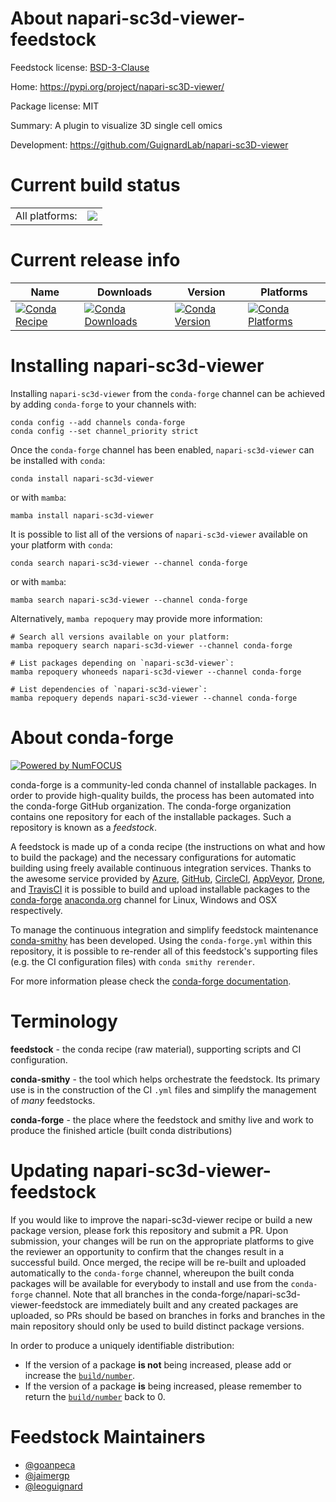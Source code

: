 About napari-sc3d-viewer-feedstock
==================================

Feedstock license: [BSD-3-Clause](https://github.com/conda-forge/napari-sc3d-viewer-feedstock/blob/main/LICENSE.txt)

Home: https://pypi.org/project/napari-sc3D-viewer/

Package license: MIT

Summary: A plugin to visualize 3D single cell omics

Development: https://github.com/GuignardLab/napari-sc3D-viewer

Current build status
====================


<table><tr><td>All platforms:</td>
    <td>
      <a href="https://dev.azure.com/conda-forge/feedstock-builds/_build/latest?definitionId=17071&branchName=main">
        <img src="https://dev.azure.com/conda-forge/feedstock-builds/_apis/build/status/napari-sc3d-viewer-feedstock?branchName=main">
      </a>
    </td>
  </tr>
</table>

Current release info
====================

| Name | Downloads | Version | Platforms |
| --- | --- | --- | --- |
| [![Conda Recipe](https://img.shields.io/badge/recipe-napari--sc3d--viewer-green.svg)](https://anaconda.org/conda-forge/napari-sc3d-viewer) | [![Conda Downloads](https://img.shields.io/conda/dn/conda-forge/napari-sc3d-viewer.svg)](https://anaconda.org/conda-forge/napari-sc3d-viewer) | [![Conda Version](https://img.shields.io/conda/vn/conda-forge/napari-sc3d-viewer.svg)](https://anaconda.org/conda-forge/napari-sc3d-viewer) | [![Conda Platforms](https://img.shields.io/conda/pn/conda-forge/napari-sc3d-viewer.svg)](https://anaconda.org/conda-forge/napari-sc3d-viewer) |

Installing napari-sc3d-viewer
=============================

Installing `napari-sc3d-viewer` from the `conda-forge` channel can be achieved by adding `conda-forge` to your channels with:

```
conda config --add channels conda-forge
conda config --set channel_priority strict
```

Once the `conda-forge` channel has been enabled, `napari-sc3d-viewer` can be installed with `conda`:

```
conda install napari-sc3d-viewer
```

or with `mamba`:

```
mamba install napari-sc3d-viewer
```

It is possible to list all of the versions of `napari-sc3d-viewer` available on your platform with `conda`:

```
conda search napari-sc3d-viewer --channel conda-forge
```

or with `mamba`:

```
mamba search napari-sc3d-viewer --channel conda-forge
```

Alternatively, `mamba repoquery` may provide more information:

```
# Search all versions available on your platform:
mamba repoquery search napari-sc3d-viewer --channel conda-forge

# List packages depending on `napari-sc3d-viewer`:
mamba repoquery whoneeds napari-sc3d-viewer --channel conda-forge

# List dependencies of `napari-sc3d-viewer`:
mamba repoquery depends napari-sc3d-viewer --channel conda-forge
```


About conda-forge
=================

[![Powered by
NumFOCUS](https://img.shields.io/badge/powered%20by-NumFOCUS-orange.svg?style=flat&colorA=E1523D&colorB=007D8A)](https://numfocus.org)

conda-forge is a community-led conda channel of installable packages.
In order to provide high-quality builds, the process has been automated into the
conda-forge GitHub organization. The conda-forge organization contains one repository
for each of the installable packages. Such a repository is known as a *feedstock*.

A feedstock is made up of a conda recipe (the instructions on what and how to build
the package) and the necessary configurations for automatic building using freely
available continuous integration services. Thanks to the awesome service provided by
[Azure](https://azure.microsoft.com/en-us/services/devops/), [GitHub](https://github.com/),
[CircleCI](https://circleci.com/), [AppVeyor](https://www.appveyor.com/),
[Drone](https://cloud.drone.io/welcome), and [TravisCI](https://travis-ci.com/)
it is possible to build and upload installable packages to the
[conda-forge](https://anaconda.org/conda-forge) [anaconda.org](https://anaconda.org/)
channel for Linux, Windows and OSX respectively.

To manage the continuous integration and simplify feedstock maintenance
[conda-smithy](https://github.com/conda-forge/conda-smithy) has been developed.
Using the ``conda-forge.yml`` within this repository, it is possible to re-render all of
this feedstock's supporting files (e.g. the CI configuration files) with ``conda smithy rerender``.

For more information please check the [conda-forge documentation](https://conda-forge.org/docs/).

Terminology
===========

**feedstock** - the conda recipe (raw material), supporting scripts and CI configuration.

**conda-smithy** - the tool which helps orchestrate the feedstock.
                   Its primary use is in the construction of the CI ``.yml`` files
                   and simplify the management of *many* feedstocks.

**conda-forge** - the place where the feedstock and smithy live and work to
                  produce the finished article (built conda distributions)


Updating napari-sc3d-viewer-feedstock
=====================================

If you would like to improve the napari-sc3d-viewer recipe or build a new
package version, please fork this repository and submit a PR. Upon submission,
your changes will be run on the appropriate platforms to give the reviewer an
opportunity to confirm that the changes result in a successful build. Once
merged, the recipe will be re-built and uploaded automatically to the
`conda-forge` channel, whereupon the built conda packages will be available for
everybody to install and use from the `conda-forge` channel.
Note that all branches in the conda-forge/napari-sc3d-viewer-feedstock are
immediately built and any created packages are uploaded, so PRs should be based
on branches in forks and branches in the main repository should only be used to
build distinct package versions.

In order to produce a uniquely identifiable distribution:
 * If the version of a package **is not** being increased, please add or increase
   the [``build/number``](https://docs.conda.io/projects/conda-build/en/latest/resources/define-metadata.html#build-number-and-string).
 * If the version of a package **is** being increased, please remember to return
   the [``build/number``](https://docs.conda.io/projects/conda-build/en/latest/resources/define-metadata.html#build-number-and-string)
   back to 0.

Feedstock Maintainers
=====================

* [@goanpeca](https://github.com/goanpeca/)
* [@jaimergp](https://github.com/jaimergp/)
* [@leoguignard](https://github.com/leoguignard/)

